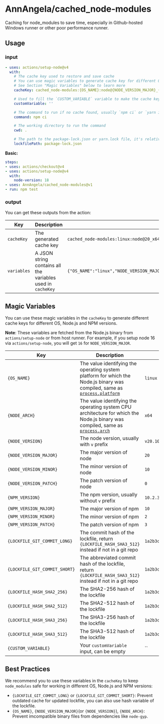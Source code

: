 # AnnAngela/cached_node-modules

Caching for node_modules to save time, especially in Github-hosted Windows runner or other poor performance runner.

## Usage

### input

```yaml
- uses: actions/setup-node@v4
  with:
    # The cache key used to restore and save cache
    # You can use magic variables to generate cache key for different OS, Node.js and NPM versions
    # See Section "Magic Variables" below to learn more
    cacheKey: cached_node-modules:{OS_NAME}:node@{NODE_VERSION_MAJOR}_{NODE_ARCH}:npm@{NPM_VERSION_MAJOR}:package-lock@{LOCKFILE_GIT_COMMIT_SHORT}{CUSTOM_VARIABLE}

    # Used to fill the `CUSTOM_VARIABLE` variable to make the cache key unique
    customVariable: ''

    # The command to run if no cache found, usually `npm ci` or `yarn install --frozen-lockfile` or `pnpm install`
    command: npm ci

    # The working directory to run the command
    cwd: .

    # The path to the package-lock.json or yarn.lock file, it's relative to the `cwd`
    lockfilePath: package-lock.json
```

**Basic:**

```yaml
steps:
- uses: actions/checkout@v4
- uses: actions/setup-node@v4
  with:
    node-version: 18
- uses: AnnAngela/cached_node-modules@v1
- run: npm test
```

### output

You can get these outputs from the action:

| Key         | Description                                                 | Example                                                                                                                          |
| ----------- | ----------------------------------------------------------- | -------------------------------------------------------------------------------------------------------------------------------- |
| `cacheKey`  | The generated cache key                                     | `cached_node-modules:linux:node@20_x64:npm@10:package-lock@1a2b3c4`                                                              |
| `variables` | A JSON string contains all the variables used in `cacheKey` | `{"OS_NAME":"linux","NODE_VERSION_MAJOR":"20","NODE_ARCH":"x64","NPM_VERSION_MAJOR":"10","LOCKFILE_GIT_COMMIT_SHORT":"1a2b3c4"}` |

## Magic Variables

You can use these magic variables in the `cacheKey` to generate different cache keys for different OS, Node.js and NPM versions.

**Note**: These variables are fetched from the Node.js binary from `actions/setup-node` or from host runner. For example, if you setup node 16 via `actions/setup-node`, you will get `16` for `NODE_VERSION_MAJOR`.

| Key                           | Description                                                                                                                                                                                        | Example                                                                                                                            |
| ----------------------------- | -------------------------------------------------------------------------------------------------------------------------------------------------------------------------------------------------- | ---------------------------------------------------------------------------------------------------------------------------------- |
| `{OS_NAME}`                   | The value identifying the operating system platform for which the Node.js binary was compiled, same as [`process.platform`](https://nodejs.org/docs/latest-v20.x/api/process.html#processplatform) | `linux`                                                                                                                            |
| `{NODE_ARCH}`                 | The value identifying the operating system CPU architecture for which the Node.js binary was compiled, same as [`process.arch`](https://nodejs.org/docs/latest-v20.x/api/process.html#processarch) | `x64`                                                                                                                              |
| `{NODE_VERSION}`              | The node version, usually with `v` prefix                                                                                                                                                          | `v20.10.0`                                                                                                                         |
| `{NODE_VERSION_MAJOR}`        | The major version of node                                                                                                                                                                          | `20`                                                                                                                               |
| `{NODE_VERSION_MINOR}`        | The minor version of node                                                                                                                                                                          | `10`                                                                                                                               |
| `{NODE_VERSION_PATCH}`        | The patch version of node                                                                                                                                                                          | `0`                                                                                                                                |
| `{NPM_VERSION}`               | The npm version, usually without `v` prefix                                                                                                                                                        | `10.2.3`                                                                                                                           |
| `{NPM_VERSION_MAJOR}`         | The major version of npm                                                                                                                                                                           | `10`                                                                                                                               |
| `{NPM_VERSION_MINOR}`         | The minor version of npm                                                                                                                                                                           | `2`                                                                                                                                |
| `{NPM_VERSION_PATCH}`         | The patch version of npm                                                                                                                                                                           | `3`                                                                                                                                |
| `{LOCKFILE_GIT_COMMIT_LONG}`  | The commit hash of the lockfile, return `{LOCKFILE_HASH_SHA3_512}` instead if not in a git repo                                                                                                    | `1a2b3c4d5e6f7g8h9i0j1k2l3m4n5o6p7q8r9s0t`                                                                                         |
| `{LOCKFILE_GIT_COMMIT_SHORT}` | The abbreviated commit hash of the lockfile, return `{LOCKFILE_HASH_SHA3_512}` instead if not in a git repo                                                                                        | `1a2b3c4`                                                                                                                          |
| `{LOCKFILE_HASH_SHA2_256}`    | The SHA2-256 hash of the lockfile                                                                                                                                                                  | `1a2b3c4d5e6f7g8h9i0j1k2l3m4n5o6p7q8r9s0t1a2b3c4d5e6f7g8h9i0j1k2l`                                                                 |
| `{LOCKFILE_HASH_SHA2_512}`    | The SHA2-512 hash of the lockfile                                                                                                                                                                  | `1a2b3c4d5e6f7g8h9i0j1k2l3m4n5o6p7q8r9s0t1a2b3c4d5e6f7g8h9i0j1k2l3m4n5o6p7q8r9s0t1a2b3c4d5e6f7g8h9i0j1k2l3m4n5o6p7q8r9s0t1u2v3w4x` |
| `{LOCKFILE_HASH_SHA3_256}`    | The SHA3-256 hash of the lockfile                                                                                                                                                                  | `1a2b3c4d5e6f7g8h9i0j1k2l3m4n5o6p7q8r9s0t1a2b3c4d5e6f7g8h9i0j1k2l`                                                                 |
| `{LOCKFILE_HASH_SHA3_512}`    | The SHA3-512 hash of the lockfile                                                                                                                                                                  | `1a2b3c4d5e6f7g8h9i0j1k2l3m4n5o6p7q8r9s0t1a2b3c4d5e6f7g8h9i0j1k2l3m4n5o6p7q8r9s0t1a2b3c4d5e6f7g8h9i0j1k2l3m4n5o6p7q8r9s0t1u2v3w4x` |
| `{CUSTOM_VARIABLE}`           | Your `customVariable` input, can be empty                                                                                                                                                          | ``                                                                                                                                 |

## Best Practices

We recommend you to use these variables in the `cacheKey` to keep `node_modules` safe for working in different OS, Node.js and NPM versions:

* `{LOCKFILE_GIT_COMMIT_LONG}` or `{LOCKFILE_GIT_COMMIT_SHORT}`: Prevent outdated cache for updated lockfile, you can also use hash variable of the lockfile.
* `{OS_NAME}`, `{NODE_VERSION_MAJOR}`(or `{NODE_VERSION}`), `{NODE_ARCH}`: Prevent imcompatible binary files from dependencies like `node-gyp`.
